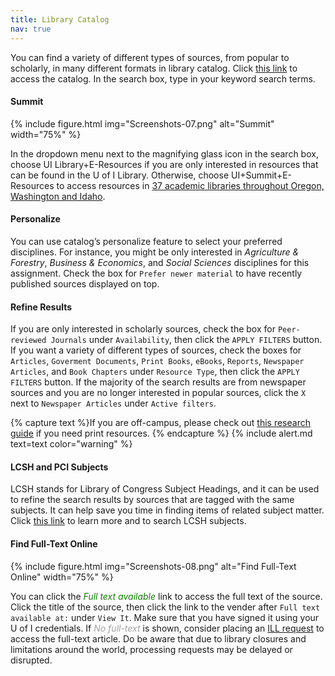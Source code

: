 ```yaml
---
title: Library Catalog
nav: true
---
```


You can find a variety of different types of sources, from popular to scholarly, in many different formats in library catalog. Click <a href="https://www.lib.uidaho.edu/" target="_blank" rel="noopener">this link</a> to access the catalog. In the search box, type in your keyword search terms. 

#### Summit

{% include figure.html img="Screenshots-07.png" alt="Summit" width="75%" %}

In the dropdown menu next to the magnifying glass icon in the search box, choose UI Library+E-Resources if you are only interested in resources that can be found in the U of I Library. Otherwise, choose UI+Summit+E-Resources to access resources in <a href="https://www.lib.uidaho.edu/services/ill/summit.html" target="_blank" rel="noopener">37 academic libraries throughout Oregon, Washington and Idaho</a>. 

#### Personalize

You can use catalog’s personalize feature to select your preferred disciplines. For instance, you might be only interested in *Agriculture & Forestry*, *Business & Economics*, and *Social Sciences* disciplines for this assignment. Check the box for `Prefer newer material` to have recently published sources displayed on top.

#### Refine Results 

If you are only interested in scholarly sources, check the box for `Peer-reviewed Journals` under `Availability`, then click the `APPLY FILTERS` button.
If you want a variety of different types of sources, check the boxes for `Articles`, `Goverment Documents`, `Print Books`, `eBooks`, `Reports`, `Newspaper Articles`, and `Book Chapters` under `Resource Type`, then click the `APPLY FILTERS` button. If the majority of the search results are from newspaper sources and you are no longer interested in popular sources, click the `X` next to `Newspaper Articles` under `Active filters`.

{% capture text %}If you are off-campus, please check out <a href="https://libguides.uidaho.edu/c.php?g=363086&p=2453894" target="_blank" rel="noopener">this research guide</a> if you need print resources.
{% endcapture %}
{% include alert.md text=text color="warning" %}

#### LCSH and PCI Subjects

LCSH stands for Library of Congress Subject Headings, and it can be used to refine the search results by sources that are tagged with the same subjects. It can help save you time in finding items of related subject matter. Click <a href="https://id.loc.gov/authorities/subjects.html" target="_blank" rel="noopener">this link</a> to learn more and to search LCSH subjects. 

#### Find Full-Text Online

{% include figure.html img="Screenshots-08.png" alt="Find Full-Text Online" width="75%" %}

You can click the *<span style="color:#0F7D00;">Full text available</span>* link to access the full text of the source. Click the title of the source, then click the link to the vender after `Full text available at:` under `View It`. Make sure that you have signed it using your U of I credentials. If *<span style="color:#A2A2A2;">No full-text</span>* is shown, consider placing an <a href="https://www.lib.uidaho.edu/services/ill/" target="_blank" rel="noopener">ILL request</a> to access the full-text article. Do be aware that due to library closures and limitations around the world, processing requests may be delayed or disrupted.
